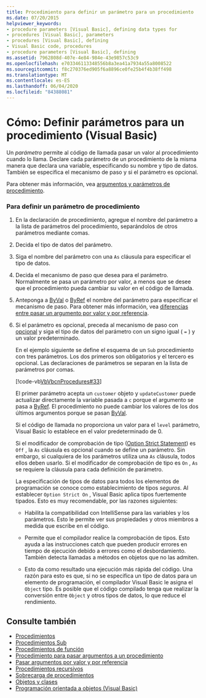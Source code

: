 ```yaml
---
title: Procedimiento para definir un parámetro para un procedimiento
ms.date: 07/20/2015
helpviewer_keywords:
- procedure parameters [Visual Basic], defining data types for
- procedures [Visual Basic], parameters
- procedures [Visual Basic], defining
- Visual Basic code, procedures
- procedure parameters [Visual Basic], defining
ms.assetid: 7962808d-407e-4e84-984e-43e9857c53c9
ms.openlocfilehash: e703346113348556b8a3ea41a7934a55a8008522
ms.sourcegitcommit: f8c270376ed905f6a8896ce0fe25b4f4b38ff498
ms.translationtype: MT
ms.contentlocale: es-ES
ms.lasthandoff: 06/04/2020
ms.locfileid: "84388081"
---
```

# <a name="how-to-define-a-parameter-for-a-procedure-visual-basic"></a>Cómo: Definir parámetros para un procedimiento (Visual Basic)
Un *parámetro* permite al código de llamada pasar un valor al procedimiento cuando lo llama. Declare cada parámetro de un procedimiento de la misma manera que declara una variable, especificando su nombre y tipo de datos. También se especifica el mecanismo de paso y si el parámetro es opcional.  
  
 Para obtener más información, vea [argumentos y parámetros de procedimiento](./procedure-parameters-and-arguments.md).  
  
### <a name="to-define-a-procedure-parameter"></a>Para definir un parámetro de procedimiento  
  
1. En la declaración de procedimiento, agregue el nombre del parámetro a la lista de parámetros del procedimiento, separándolos de otros parámetros mediante comas.  
  
2. Decida el tipo de datos del parámetro.  
  
3. Siga el nombre del parámetro con una `As` cláusula para especificar el tipo de datos.  
  
4. Decida el mecanismo de paso que desea para el parámetro. Normalmente se pasa un parámetro por valor, a menos que se desee que el procedimiento pueda cambiar su valor en el código de llamada.  
  
5. Anteponga a [ByVal](../../../language-reference/modifiers/byval.md) o [ByRef](../../../language-reference/modifiers/byref.md) el nombre del parámetro para especificar el mecanismo de paso. Para obtener más información, vea [diferencias entre pasar un argumento por valor y por referencia](./differences-between-passing-an-argument-by-value-and-by-reference.md).  
  
6. Si el parámetro es opcional, preceda al mecanismo de paso con [opcional](../../../language-reference/modifiers/optional.md) y siga el tipo de datos del parámetro con un signo igual ( `=` ) y un valor predeterminado.  
  
     En el ejemplo siguiente se define el esquema de un `Sub` procedimiento con tres parámetros. Los dos primeros son obligatorios y el tercero es opcional. Las declaraciones de parámetros se separan en la lista de parámetros por comas.  
  
     [!code-vb[VbVbcnProcedures#33](~/samples/snippets/visualbasic/VS_Snippets_VBCSharp/VbVbcnProcedures/VB/Class1.vb#33)]  
  
     El primer parámetro acepta un `customer` objeto y `updateCustomer` puede actualizar directamente la variable pasada a `c` porque el argumento se pasa a [ByRef](../../../language-reference/modifiers/byref.md). El procedimiento no puede cambiar los valores de los dos últimos argumentos porque se pasan [ByVal](../../../language-reference/modifiers/byval.md).  
  
     Si el código de llamada no proporciona un valor para el `level` parámetro, Visual Basic lo establece en el valor predeterminado de 0.  
  
     Si el modificador de comprobación de tipo ([Option Strict Statement](../../../language-reference/statements/option-strict-statement.md)) es `Off` , la `As` cláusula es opcional cuando se define un parámetro. Sin embargo, si cualquiera de los parámetros utiliza una `As` cláusula, todos ellos deben usarlo. Si el modificador de comprobación de tipo es `On` , `As` se requiere la cláusula para cada definición de parámetro.  
  
     La especificación de tipos de datos para todos los elementos de programación se conoce como establecimiento de tipos *seguros*. Al establecer `Option Strict On` , Visual Basic aplica tipos fuertemente tipados. Esto es muy recomendable, por las razones siguientes:  
  
    - Habilita la compatibilidad con IntelliSense para las variables y los parámetros. Esto le permite ver sus propiedades y otros miembros a medida que escribe en el código.  
  
    - Permite que el compilador realice la comprobación de tipos. Esto ayuda a las instrucciones catch que pueden producir errores en tiempo de ejecución debido a errores como el desbordamiento. También detecta llamadas a métodos en objetos que no las admiten.  
  
    - Esto da como resultado una ejecución más rápida del código. Una razón para esto es que, si no se especifica un tipo de datos para un elemento de programación, el compilador Visual Basic le asigna el `Object` tipo. Es posible que el código compilado tenga que realizar la conversión entre `Object` y otros tipos de datos, lo que reduce el rendimiento.  
  
## <a name="see-also"></a>Consulte también

- [Procedimientos](./index.md)
- [Procedimientos Sub](./sub-procedures.md)
- [Procedimientos de función](./function-procedures.md)
- [Procedimiento para pasar argumentos a un procedimiento](./how-to-pass-arguments-to-a-procedure.md)
- [Pasar argumentos por valor y por referencia](./passing-arguments-by-value-and-by-reference.md)
- [Procedimientos recursivos](./recursive-procedures.md)
- [Sobrecarga de procedimientos](./procedure-overloading.md)
- [Objetos y clases](../objects-and-classes/index.md)
- [Programación orientada a objetos (Visual Basic)](../../concepts/object-oriented-programming.md)
